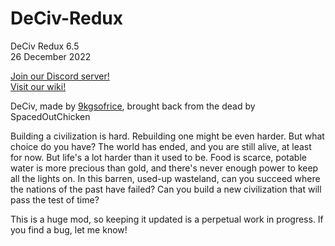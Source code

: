 # DeCiv-Redux

DeCiv Redux 6.5<br>
26 December 2022

[Join our Discord server!](https://discord.gg/SsWZ3w8UFJ)<br>
[Visit our wiki!](https://github.com/SpacedOutChicken/DeCiv-Redux/wiki)

DeCiv, made by [9kgsofrice](https://github.com/9kgsofrice/DeCiv/), brought back from the dead by SpacedOutChicken

Building a civilization is hard. Rebuilding one might be even harder. But what choice do you have? The world has ended, and you are still alive, at least for now. But life's a lot harder than it used to be. Food is scarce, potable water is more precious than gold, and there's never enough power to keep all the lights on. In this barren, used-up wasteland, can you succeed where the nations of the past have failed? Can you build a new civilization that will pass the test of time?

This is a huge mod, so keeping it updated is a perpetual work in progress. If you find a bug, let me know!
